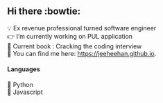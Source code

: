 ## Hi there :bowtie:
:bulb:  Ex revenue professional turned software engineer<br>
:point_right:  I’m currently working on PUL application <br>
:book:  Current book : Cracking the coding interview<br>
:lipstick: You can find me here: https://jeeheehan.github.io.

#### Languages
:snake: Python<br>
:turtle: Javascript



<!--
**JeeheeHan/Jeeheehan** is a ✨ _special_ ✨ repository because its `README.md` (this file) appears on your GitHub profile.

Here are some ideas to get you started:

- 🔭 I’m currently working on PUL application
- 🌱 I’m currently learning at Hackbright Academy
- 👯 I’m looking to collaborate on ...
- 🤔 I’m looking for help with ...
- 💬 Ask me about ...
- 📫 How to reach me: ...
- 😄 Pronouns: ...
- ⚡ Fun fact: ...
-->
